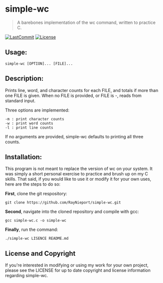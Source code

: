 # simple-wc
>A barebones implementation of the wc command, written to practice C.

[![LastCommit](https://img.shields.io/github/last-commit/RayNieport/simple-wc?style=flat-square)](https://github.com/RayNieport/simple-wc/commits/main)
[![License](https://img.shields.io/github/license/RayNieport/simple-wc?style=flat-square)](https://github.com/RayNieport/simple-wc/blob/main/LICENSE)

## Usage: 
```
simple-wc [OPTION]... [FILE]...
```
## Description:
Prints line, word, and character counts for each FILE, and totals if more than one FILE is given.
When no FILE is provided, or FILE is -, reads from standard input.

Three options are implemented:
```
-m : print character counts
-w : print word counts
-l : print line counts
```
If no arguments are provided, simple-wc defaults to printing all three counts.

## Installation:
This program is not meant to replace the version of wc on your system. It was simply a short personal exercise to practice and brush up on my C skills. That said, if you would like to use it or modify it for your own uses, here are the steps to do so:

__First__, clone the git respository:
```
git clone https://github.com/RayNieport/simple-wc.git
```

__Second__, navigate into the cloned repository and compile with gcc:
```
gcc simple-wc.c -o simple-wc
```

__Finally__, run the command:
```
./simple-wc LISENCE README.md
```

## License and Copyright
If you're interested in modifying or using my work for your own project, please see the LICENSE for up to date copyright and license information regarding simple-wc. 